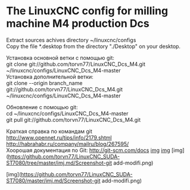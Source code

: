 # The LinuxCNC config for milling machine M4 production Dcs<br>
Extract sources achives directory ~/linuxcnc/configs <br>
Copy the file *.desktop from the directory "./Desktop" on your desktop.

Установка основной ветки с помощью git:<br>
git clone git://github.com/torvn77/LinuxCNC_Dcs_M4.git ~/linuxcnc/configs/LinuxCNC_Dcs_M4-master <br>
Установка дополнительной ветки:<br>
git clone --origin branch_name git://github.com/torvn77/LinuxCNC_Dcs_M4.git ~/linuxcnc/configs/LinuxCNC_Dcs_M4-master <br>

Обновление с помощью git:<br>
cd ~/linuxcnc/configs/LinuxCNC_Dcs_M4-master <br>
git pull git://github.com/torvn77/LinuxCNC_Dcs_M4.git <br>

Краткая справка по командам git <br>
http://www.opennet.ru/tips/info/2179.shtml <br>
http://habrahabr.ru/company/mailru/blog/267595/ <br>
Хоорошая документация по Git:
http://git-scm.com/docs
[img](https://github.com/torvn77/LinuxCNC_SUDA-ST7080/blob/master/imj.md/Screenshot-git%20add-modifi.png?raw=true)
[img](https://github.com/torvn77/LinuxCNC_SUDA-ST7080/blob/master/imj.md/Screenshot-git%20add-modifi.png)
[img](https://github.com/torvn77/LinuxCNC_SUDA-ST7080/tree/master/imj.md/Screenshot-git add-modifi.png)

[img](https://github.com/torvn77/LinuxCNC_SUDA-ST7080/master/imj.md/Screenshot-git add-modifi.png)
